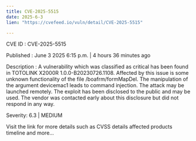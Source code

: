 ```yaml
---
title: CVE-2025-5515
date: 2025-6-3
lien: "https://cvefeed.io/vuln/detail/CVE-2025-5515"

---
```


CVE ID : CVE-2025-5515

Published :  June 3
2025
6:15 p.m. | 4 hours
36 minutes ago

Description : A vulnerability
which was classified as critical
has been found in TOTOLINK X2000R 1.0.0-B20230726.1108. Affected by this issue is some unknown functionality of the file /boafrm/formMapDel. The manipulation of the argument devicemac1 leads to command injection. The attack may be launched remotely. The exploit has been disclosed to the public and may be used. The vendor was contacted early about this disclosure but did not respond in any way.

Severity: 6.3 | MEDIUM

Visit the link for more details
such as CVSS details
affected products
timeline
and more...
